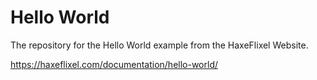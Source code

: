 # Hello World
The repository for the Hello World example from the HaxeFlixel Website.

https://haxeflixel.com/documentation/hello-world/